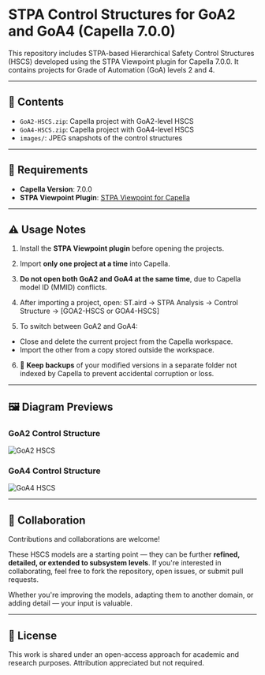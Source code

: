 # STPA Control Structures for GoA2 and GoA4 (Capella 7.0.0)

This repository includes STPA-based Hierarchical Safety Control Structures (HSCS) developed using the STPA Viewpoint plugin for Capella 7.0.0. It contains projects for Grade of Automation (GoA) levels 2 and 4.

---

## 📁 Contents

- `GoA2-HSCS.zip`: Capella project with GoA2-level HSCS  
- `GoA4-HSCS.zip`: Capella project with GoA4-level HSCS  
- `images/`: JPEG snapshots of the control structures

---

## 🔧 Requirements

- **Capella Version**: 7.0.0
- **STPA Viewpoint Plugin**: [STPA Viewpoint for Capella](https://github.com/labs4capella/stpa-capella)

---

## ⚠️ Usage Notes

1. Install the **STPA Viewpoint plugin** before opening the projects.
2. Import **only one project at a time** into Capella.
3. **Do not open both GoA2 and GoA4 at the same time**, due to Capella model ID (MMID) conflicts.
4. After importing a project, open:
ST.aird → STPA Analysis → Control Structure → [GOA2-HSCS or GOA4-HSCS]

5. To switch between GoA2 and GoA4:
- Close and delete the current project from the Capella workspace.
- Import the other from a copy stored outside the workspace.

6. 🛑 **Keep backups** of your modified versions in a separate folder not indexed by Capella to prevent accidental corruption or loss.

---

## 🖼️ Diagram Previews

### GoA2 Control Structure

![GoA2 HSCS](images/GOA2-HSCS.jpg)

### GoA4 Control Structure

![GoA4 HSCS](images/GOA4-HSCS.jpg)

---

## 🤝 Collaboration

Contributions and collaborations are welcome!

These HSCS models are a starting point — they can be further **refined, detailed, or extended to subsystem levels**. If you're interested in collaborating, feel free to fork the repository, open issues, or submit pull requests.

Whether you're improving the models, adapting them to another domain, or adding detail — your input is valuable.

---

## 📄 License

This work is shared under an open-access approach for academic and research purposes. Attribution appreciated but not required.
